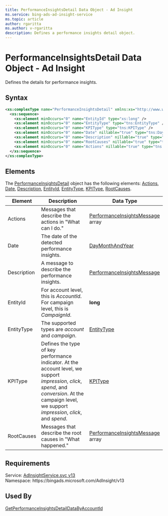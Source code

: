 ```yaml
---
title: PerformanceInsightsDetail Data Object - Ad Insight
ms.service: bing-ads-ad-insight-service
ms.topic: article
author: rgaritta
ms.author: v-rgaritta
description: Defines a performance insights detail object.
---
```

# PerformanceInsightsDetail Data Object - Ad Insight
Defines the details for performance insights.

## Syntax
```xml
<xs:complexType name="PerformanceInsightsDetail" xmlns:xs="http://www.w3.org/2001/XMLSchema">
  <xs:sequence>
    <xs:element minOccurs="0" name="EntityId" type="xs:long" />
    <xs:element minOccurs="0" name="EntityType" type="tns:EntityType" />
    <xs:element minOccurs="0" name="KPIType" type="tns:KPIType" />
    <xs:element minOccurs="0" name="Date" nillable="true" type="tns:DayMonthAndYear" />
    <xs:element minOccurs="0" name="Description" nillable="true" type="tns:PerformanceInsightsMessage" />
    <xs:element minOccurs="0" name="RootCauses" nillable="true" type="tns:ArrayOfPerformanceInsightsMessage" />
    <xs:element minOccurs="0" name="Actions" nillable="true" type="tns:ArrayOfPerformanceInsightsMessage" />
  </xs:sequence>
</xs:complexType>
```

## <a name="elements"></a>Elements

The [PerformanceInsightsDetail](performanceinsightsdetail.md) object has the following elements: [Actions](#actions), [Date](#date), [Description](#description), [EntityId](#entityid), [EntityType](#entitytype), [KPIType](#kpitype), [RootCauses](#rootcauses).

|Element|Description|Data Type|
|-----------|---------------|-------------|
|<a name="actions"></a>Actions|Messages that describe the actions in "What can I do."|[PerformanceInsightsMessage](performanceinsightsmessage.md) array|
|<a name="date"></a>Date|The date of the detected performance insights.|[DayMonthAndYear](daymonthandyear.md)|
|<a name="description"></a>Description|A message to describe the performance insights.|[PerformanceInsightsMessage](performanceinsightsmessage.md)|
|<a name="entityid"></a>EntityId|For account level, this is *AccountId*. For campaign level, this is *CampaignId*.|**long**|
|<a name="entitytype"></a>EntityType|The supported types are *account* and *campaign*.|[EntityType](entitytype.md)|
|<a name="kpitype"></a>KPIType|Defines the type of key performance indicator. At the account level, we support *impression*, *click*, *spend*, and *conversion*. At the campaign level, we support *impression*, *click*, and *spend*.|[KPIType](kpitype.md)|
|<a name="rootcauses"></a>RootCauses|Messages that describe the root causes in "What happened."|[PerformanceInsightsMessage](performanceinsightsmessage.md) array|

## Requirements
Service: [AdInsightService.svc v13](https://adinsight.api.bingads.microsoft.com/Api/Advertiser/AdInsight/v13/AdInsightService.svc)  
Namespace: https\://bingads.microsoft.com/AdInsight/v13  

## Used By
[GetPerformanceInsightsDetailDataByAccountId](getperformanceinsightsdetaildatabyaccountid.md)  
